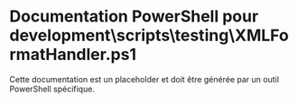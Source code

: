 # Documentation PowerShell pour development\scripts\testing\XMLFormatHandler.ps1

Cette documentation est un placeholder et doit être générée par un outil PowerShell spécifique.
